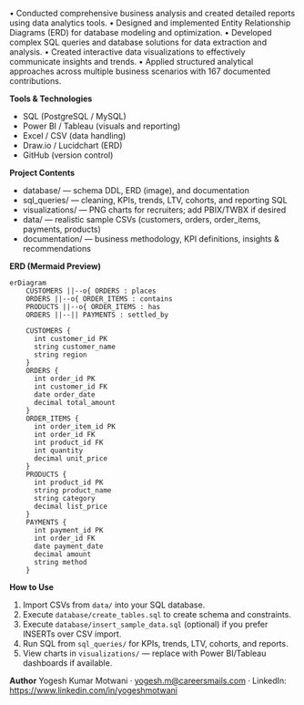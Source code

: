 • Conducted comprehensive business analysis and created detailed reports using data analytics tools.
• Designed and implemented Entity Relationship Diagrams (ERD) for database modeling and optimization.
• Developed complex SQL queries and database solutions for data extraction and analysis.
• Created interactive data visualizations to effectively communicate insights and trends.
• Applied structured analytical approaches across multiple business scenarios with 167 documented contributions.

**Tools & Technologies**
- SQL (PostgreSQL / MySQL)
- Power BI / Tableau (visuals and reporting)
- Excel / CSV (data handling)
- Draw.io / Lucidchart (ERD)
- GitHub (version control)

**Project Contents**
- database/ — schema DDL, ERD (image), and documentation
- sql_queries/ — cleaning, KPIs, trends, LTV, cohorts, and reporting SQL
- visualizations/ — PNG charts for recruiters; add PBIX/TWBX if desired
- data/ — realistic sample CSVs (customers, orders, order_items, payments, products)
- documentation/ — business methodology, KPI definitions, insights & recommendations

**ERD (Mermaid Preview)**
```mermaid
erDiagram
    CUSTOMERS ||--o{ ORDERS : places
    ORDERS ||--o{ ORDER_ITEMS : contains
    PRODUCTS ||--o{ ORDER_ITEMS : has
    ORDERS ||--|| PAYMENTS : settled_by

    CUSTOMERS {
      int customer_id PK
      string customer_name
      string region
    }
    ORDERS {
      int order_id PK
      int customer_id FK
      date order_date
      decimal total_amount
    }
    ORDER_ITEMS {
      int order_item_id PK
      int order_id FK
      int product_id FK
      int quantity
      decimal unit_price
    }
    PRODUCTS {
      int product_id PK
      string product_name
      string category
      decimal list_price
    }
    PAYMENTS {
      int payment_id PK
      int order_id FK
      date payment_date
      decimal amount
      string method
    }
```

**How to Use**
1) Import CSVs from `data/` into your SQL database.
2) Execute `database/create_tables.sql` to create schema and constraints.
3) Execute `database/insert_sample_data.sql` (optional) if you prefer INSERTs over CSV import.
4) Run SQL from `sql_queries/` for KPIs, trends, LTV, cohorts, and reports.
5) View charts in `visualizations/` — replace with Power BI/Tableau dashboards if available.

**Author**
Yogesh Kumar Motwani · yogesh.m@careersmails.com · LinkedIn: https://www.linkedin.com/in/yogeshmotwani
